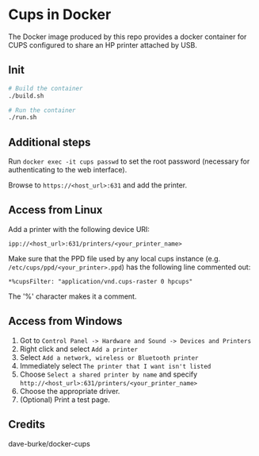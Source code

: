 # Cups in Docker

The Docker image produced by this repo provides a docker container for CUPS configured to share an HP printer attached by USB.

## Init

```bash
# Build the container
./build.sh

# Run the container
./run.sh
```

## Additional steps

Run `docker exec -it cups passwd` to set the root password (necessary for authenticating to the web interface).

Browse to `https://<host_url>:631` and add the printer.

## Access from Linux

Add a printer with the following device URI:

	ipp://<host_url>:631/printers/<your_printer_name>

Make sure that the PPD file used by any local cups instance (e.g. `/etc/cups/ppd/<your_printer>.ppd`) has the following line commented out:

	*%cupsFilter: "application/vnd.cups-raster 0 hpcups"

The '%' character makes it a comment.

## Access from Windows

1. Got to `Control Panel -> Hardware and Sound -> Devices and Printers`
2. Right click and select `Add a printer`
3. Select `Add a network, wireless or Bluetooth printer`
4. Immediately select `The printer that I want isn't listed`
5. Choose `Select a shared printer by name` and specify `http://<host_url>:631/printers/<your_printer_name>`
7. Choose the appropriate driver.
8. (Optional) Print a test page.

## Credits

dave-burke/docker-cups
